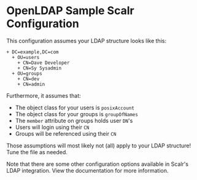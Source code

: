 OpenLDAP Sample Scalr Configuration
===================================

This configuration assumes your LDAP structure looks like this:

    + DC=example,DC=com
      + OU=users
        + CN=Dave Developer
        + CN=Sy Sysadmin
      + OU=groups
        + CN=dev
        + CN=admin

Furthermore, it assumes that:

  + The object class for your users is `posixAccount`
  + The object class for your groups is `groupOfNames`
  + The `member` attribute on groups holds user `DN`'s
  + Users will login using their `CN`
  + Groups will be referenced using  their `CN`

Those assumptions will most likely not (all) apply to your LDAP structure! Tune
the file as needed.

Note that there are some other configuration options available in Scalr's LDAP
integration. View the documentation for more information.
